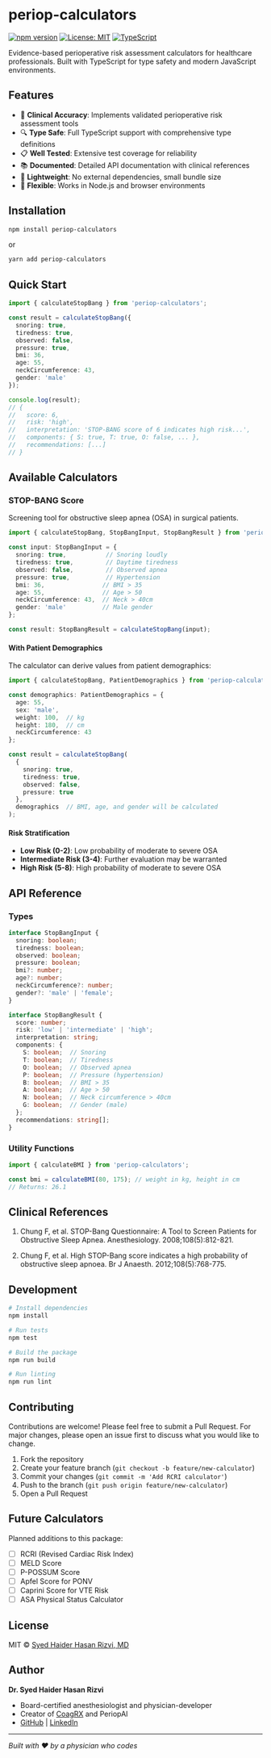 # periop-calculators

[![npm version](https://img.shields.io/npm/v/periop-calculators.svg)](https://www.npmjs.com/package/periop-calculators)
[![License: MIT](https://img.shields.io/badge/License-MIT-yellow.svg)](https://opensource.org/licenses/MIT)
[![TypeScript](https://img.shields.io/badge/%3C%2F%3E-TypeScript-%230074c1.svg)](https://www.typescriptlang.org/)

Evidence-based perioperative risk assessment calculators for healthcare professionals. Built with TypeScript for type safety and modern JavaScript environments.

## Features

- 🏥 **Clinical Accuracy**: Implements validated perioperative risk assessment tools
- 🔍 **Type Safe**: Full TypeScript support with comprehensive type definitions
- 📋 **Well Tested**: Extensive test coverage for reliability
- 📚 **Documented**: Detailed API documentation with clinical references
- 🚀 **Lightweight**: No external dependencies, small bundle size
- 🔧 **Flexible**: Works in Node.js and browser environments

## Installation

```bash
npm install periop-calculators
```

or

```bash
yarn add periop-calculators
```

## Quick Start

```typescript
import { calculateStopBang } from 'periop-calculators';

const result = calculateStopBang({
  snoring: true,
  tiredness: true,
  observed: false,
  pressure: true,
  bmi: 36,
  age: 55,
  neckCircumference: 43,
  gender: 'male'
});

console.log(result);
// {
//   score: 6,
//   risk: 'high',
//   interpretation: 'STOP-BANG score of 6 indicates high risk...',
//   components: { S: true, T: true, O: false, ... },
//   recommendations: [...]
// }
```

## Available Calculators

### STOP-BANG Score

Screening tool for obstructive sleep apnea (OSA) in surgical patients.

```typescript
import { calculateStopBang, StopBangInput, StopBangResult } from 'periop-calculators';

const input: StopBangInput = {
  snoring: true,           // Snoring loudly
  tiredness: true,         // Daytime tiredness
  observed: false,         // Observed apnea
  pressure: true,          // Hypertension
  bmi: 36,                // BMI > 35
  age: 55,                // Age > 50
  neckCircumference: 43,  // Neck > 40cm
  gender: 'male'          // Male gender
};

const result: StopBangResult = calculateStopBang(input);
```

#### With Patient Demographics

The calculator can derive values from patient demographics:

```typescript
import { calculateStopBang, PatientDemographics } from 'periop-calculators';

const demographics: PatientDemographics = {
  age: 55,
  sex: 'male',
  weight: 100,  // kg
  height: 180,  // cm
  neckCircumference: 43
};

const result = calculateStopBang(
  {
    snoring: true,
    tiredness: true,
    observed: false,
    pressure: true
  },
  demographics  // BMI, age, and gender will be calculated
);
```

#### Risk Stratification

- **Low Risk (0-2)**: Low probability of moderate to severe OSA
- **Intermediate Risk (3-4)**: Further evaluation may be warranted
- **High Risk (5-8)**: High probability of moderate to severe OSA

## API Reference

### Types

```typescript
interface StopBangInput {
  snoring: boolean;
  tiredness: boolean;
  observed: boolean;
  pressure: boolean;
  bmi?: number;
  age?: number;
  neckCircumference?: number;
  gender?: 'male' | 'female';
}

interface StopBangResult {
  score: number;
  risk: 'low' | 'intermediate' | 'high';
  interpretation: string;
  components: {
    S: boolean;  // Snoring
    T: boolean;  // Tiredness
    O: boolean;  // Observed apnea
    P: boolean;  // Pressure (hypertension)
    B: boolean;  // BMI > 35
    A: boolean;  // Age > 50
    N: boolean;  // Neck circumference > 40cm
    G: boolean;  // Gender (male)
  };
  recommendations: string[];
}
```

### Utility Functions

```typescript
import { calculateBMI } from 'periop-calculators';

const bmi = calculateBMI(80, 175); // weight in kg, height in cm
// Returns: 26.1
```

## Clinical References

1. Chung F, et al. STOP-Bang Questionnaire: A Tool to Screen Patients for Obstructive Sleep Apnea. Anesthesiology. 2008;108(5):812-821.

2. Chung F, et al. High STOP-Bang score indicates a high probability of obstructive sleep apnoea. Br J Anaesth. 2012;108(5):768-775.

## Development

```bash
# Install dependencies
npm install

# Run tests
npm test

# Build the package
npm run build

# Run linting
npm run lint
```

## Contributing

Contributions are welcome! Please feel free to submit a Pull Request. For major changes, please open an issue first to discuss what you would like to change.

1. Fork the repository
2. Create your feature branch (`git checkout -b feature/new-calculator`)
3. Commit your changes (`git commit -m 'Add RCRI calculator'`)
4. Push to the branch (`git push origin feature/new-calculator`)
5. Open a Pull Request

## Future Calculators

Planned additions to this package:

- [ ] RCRI (Revised Cardiac Risk Index)
- [ ] MELD Score
- [ ] P-POSSUM Score
- [ ] Apfel Score for PONV
- [ ] Caprini Score for VTE Risk
- [ ] ASA Physical Status Calculator

## License

MIT © [Syed Haider Hasan Rizvi, MD](https://github.com/rizvimd)

## Author

**Dr. Syed Haider Hasan Rizvi**
- Board-certified anesthesiologist and physician-developer
- Creator of [CoagRX](https://coagrx.com) and PeriopAI
- [GitHub](https://github.com/rizvimd) | [LinkedIn](https://linkedin.com/in/drsyedrizvi)

---

*Built with ❤️ by a physician who codes*